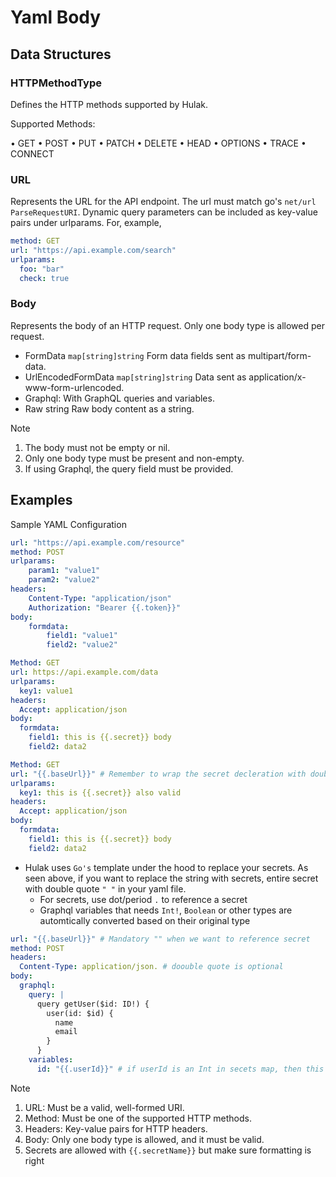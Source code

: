# Yaml Body

## Data Structures

### HTTPMethodType

Defines the HTTP methods supported by Hulak.

Supported Methods:

• GET
• POST
• PUT
• PATCH
• DELETE
• HEAD
• OPTIONS
• TRACE
• CONNECT

### URL

Represents the URL for the API endpoint. The url must match go's `net/url` `ParseRequestURI`.
Dynamic query parameters can be included as key-value pairs under urlparams. For, example,

```yaml
method: GET
url: "https://api.example.com/search"
urlparams:
  foo: "bar"
  check: true
```

### Body

Represents the body of an HTTP request. Only one body type is allowed per request.

- FormData `map[string]string` Form data fields sent as multipart/form-data.
- UrlEncodedFormData `map[string]string` Data sent as application/x-www-form-urlencoded.
- Graphql: With GraphQL queries and variables.
- Raw string Raw body content as a string.

> [!Note]
>
> 1. The body must not be empty or nil.
> 2. Only one body type must be present and non-empty.
> 3. If using Graphql, the query field must be provided.

## Examples

Sample YAML Configuration

```yaml
url: "https://api.example.com/resource"
method: POST
urlparams:
	param1: "value1"
	param2: "value2"
headers:
	Content-Type: "application/json"
	Authorization: "Bearer {{.token}}"
body:
	formdata:
		field1: "value1"
		field2: "value2"
```

```yaml
Method: GET
url: https://api.example.com/data
urlparams:
  key1: value1
headers:
  Accept: application/json
body:
  formdata:
    field1: this is {{.secret}} body
    field2: data2
```

```yaml
Method: GET
url: "{{.baseUrl}}" # Remember to wrap the secret decleration with double if that's the only string
urlparams:
  key1: this is {{.secret}} also valid
headers:
  Accept: application/json
body:
  formdata:
    field1: this is {{.secret}} body
    field2: data2
```

- Hulak uses `Go's` template under the hood to replace your secrets. As seen above,
  if you want to replace the string with secrets, entire secret with double quote `" "` in your yaml file.
  - For secrets, use dot/period `.` to reference a secret
  - Graphql variables that needs `Int!`, `Boolean` or other types are automtically converted based on their original type

```yaml
url: "{{.baseUrl}}" # Mandatory "" when we want to reference secret
method: POST
headers:
  Content-Type: application/json. # doouble quote is optional
body:
  graphql:
    query: |
      query getUser($id: ID!) {
        user(id: $id) {
          name
          email
        }
      }
    variables:
      id: "{{.userId}}" # if userId is an Int in secets map, then this id will also be automtically converted to an int
```

> [!Note]
>
> 1.  URL: Must be a valid, well-formed URI.
> 2.  Method: Must be one of the supported HTTP methods.
> 3.  Headers: Key-value pairs for HTTP headers.
> 4.  Body: Only one body type is allowed, and it must be valid.
> 5.  Secrets are allowed with `{{.secretName}}` but make sure formatting is right
